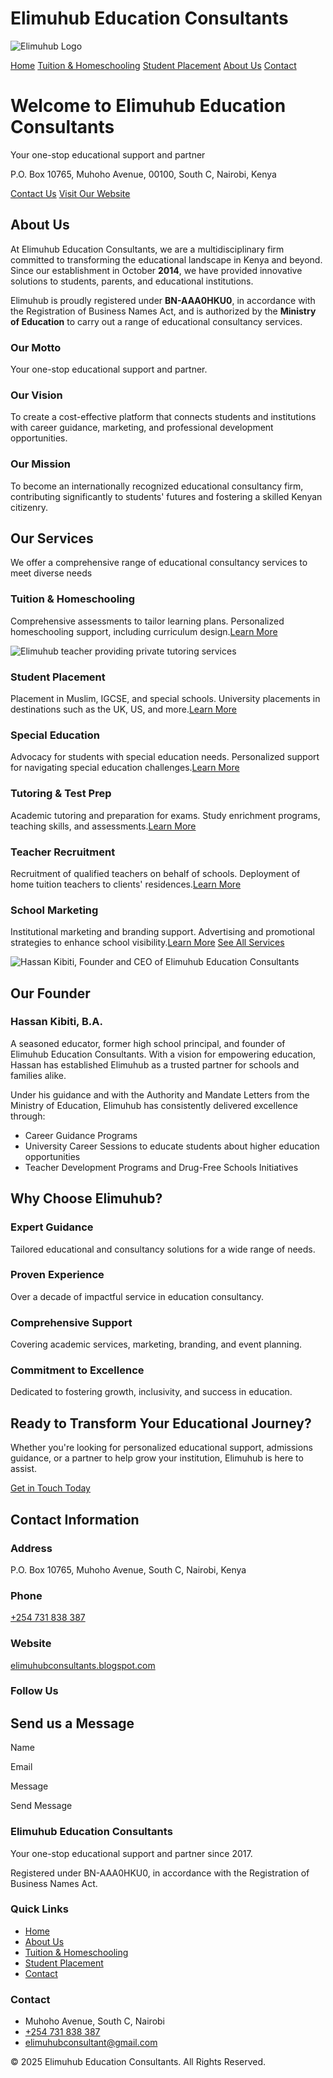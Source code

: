 Elimuhub Education Consultants
========

![Elimuhub Logo](https://i.postimg.cc/SxkWvdR9/Elimuhub-logo.png)

[Home](https://elimuhub.simdif.com) [Tuition & Homeschooling](https://elimuhub.simdif.com/tuition-and-homeschooling.html) [Student Placement](https://elimuhub.simdif.com/student-placement.html) [About Us](https://elimuhub.simdif.com/special-education.html) [Contact](https://elimuhub.simdif.com/contact.html)

Welcome to Elimuhub Education Consultants
=========================================

Your one-stop educational support and partner

P.O. Box 10765, Muhoho Avenue, 00100, South C, Nairobi, Kenya

[Contact Us](https://elimuhub.simdif.com/contact.html) [Visit Our Website](https://www.elimuhub.simdif.com)

About Us
--------

At Elimuhub Education Consultants, we are a multidisciplinary firm committed to transforming the educational landscape in Kenya and beyond. Since our establishment in October **2014**, we have provided innovative solutions to students, parents, and educational institutions.

Elimuhub is proudly registered under **BN-AAA0HKU0**, in accordance with the Registration of Business Names Act, and is authorized by the **Ministry of Education** to carry out a range of educational consultancy services.

### Our Motto

Your one-stop educational support and partner.

### Our Vision

To create a cost-effective platform that connects students and institutions with career guidance, marketing, and professional development opportunities.

### Our Mission

To become an internationally recognized educational consultancy firm, contributing significantly to students' futures and fostering a skilled Kenyan citizenry.

Our Services
------------

We offer a comprehensive range of educational consultancy services to meet diverse needs

### Tuition & Homeschooling

Comprehensive assessments to tailor learning plans. Personalized homeschooling support, including curriculum design.[Learn More](https://elimuhub.simdif.com/tuition-and-homeschooling.html) 

![Elimuhub teacher providing private tutoring services](https://i.postimg.cc/7Y2H2ZCb/Elimuhub-teacher-providing-private-tutoring-services-in-house.jpg)

### Student Placement

Placement in Muslim, IGCSE, and special schools. University placements in destinations such as the UK, US, and more.[Learn More](https://elimuhub.simdif.com/student-placement.html)

### Special Education

Advocacy for students with special education needs. Personalized support for navigating special education challenges.[Learn More](https://elimuhub.simdif.com/special-education.html)

### Tutoring & Test Prep

Academic tutoring and preparation for exams. Study enrichment programs, teaching skills, and assessments.[Learn More](https://elimuhub.simdif.com/test-preparation.html)

### Teacher Recruitment
Recruitment of qualified teachers on behalf of schools. Deployment of home tuition teachers to clients' residences.[Learn More](https://elimuhub.simdif.com/teacher-recruitment.html)

### School Marketing

Institutional marketing and branding support. Advertising and promotional strategies to enhance school visibility.[Learn More](https://elimuhub.simdif.com/school-marketing.html)
[See All Services](https://elimuhub.simdif.com/our-service.html)

![Hassan Kibiti, Founder and CEO of Elimuhub Education Consultants](https://i.postimg.cc/wMkmDQ2S/Hassan-Kibiti-the-founder-and-CEO-Elimuhub-Education-Consultants.webp)

Our Founder
-----------

### Hassan Kibiti, B.A.

A seasoned educator, former high school principal, and founder of Elimuhub Education Consultants. With a vision for empowering education, Hassan has established Elimuhub as a trusted partner for schools and families alike.

Under his guidance and with the Authority and Mandate Letters from the Ministry of Education, Elimuhub has consistently delivered excellence through:

* Career Guidance Programs
* University Career Sessions to educate students about higher education opportunities
* Teacher Development Programs and Drug-Free Schools Initiatives

Why Choose Elimuhub?
--------------------

### Expert Guidance

Tailored educational and consultancy solutions for a wide range of needs.

### Proven Experience

Over a decade of impactful service in education consultancy.

### Comprehensive Support

Covering academic services, marketing, branding, and event planning.

### Commitment to Excellence

Dedicated to fostering growth, inclusivity, and success in education.

Ready to Transform Your Educational Journey?
--------------------------------------------

Whether you're looking for personalized educational support, admissions guidance, or a partner to help grow your institution, Elimuhub is here to assist.

[Get in Touch Today](https://elimuhub.simdif.com/contact.html)

Contact Information
-------------------

### Address

P.O. Box 10765, Muhoho Avenue, South C, Nairobi, Kenya

### Phone

[+254 731 838 387](tel:+254731838387)

### Website

[elimuhubconsultants.blogspot.com](https://www.elimuhubconsultant.blogspot.com)

### Follow Us

Send us a Message
-----------------

Name 

Email 

Message

Send Message

### Elimuhub Education Consultants

Your one-stop educational support and partner since 2017.

Registered under BN-AAA0HKU0, in accordance with the Registration of Business Names Act.

### Quick Links

* [Home](https://elimuhub.simdif.com)
* [About Us](https://elimuhub.simdif.com/about-us.html)
* [Tuition & Homeschooling](https://elimuhub.simdif.com/tuition-and-homeschooling.html)
* [Student Placement](https://elimuhub.simdif.com/student-placement.html)
* [Contact](https://elimuhub.simdif.com/contact.html)

### Contact

* Muhoho Avenue, South C, Nairobi
* [+254 731 838 387](tel:+254731838387)
* [elimuhubconsultant@gmail.com](mailto:elimuhubconsultant@gmail.com)

© 2025 Elimuhub Education Consultants. All Rights Reserved.
